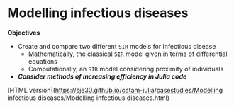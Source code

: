 # Modelling infectious diseases

**Objectives**
- Create and compare two different ``SIR`` models for infectious disease
  - Mathematically, the classical ``SIR`` model given in terms of differential equations
  - Computationally, an ``SIR`` model considering proximity of individuals
- ***Consider methods of increasing efficiency in Julia code***

[HTML version](https://sje30.github.io/catam-julia/casestudies/Modelling infectious diseases/Modelling infectious diseases.html)
